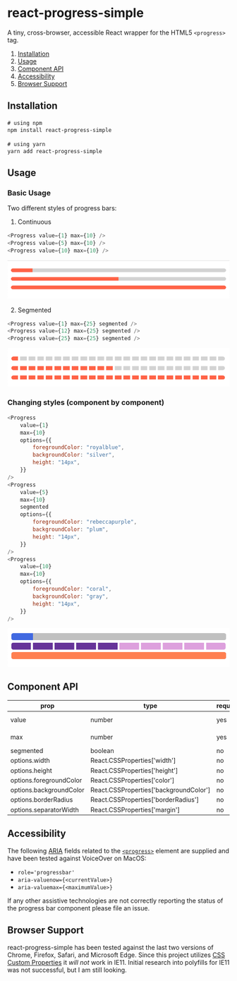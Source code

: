# react-progress-simple

A tiny, cross-browser, accessible React wrapper for the HTML5 `<progress>` tag.

1. [Installation](#Installation)
2. [Usage](#Usage)
3. [Component API](#Component-Api)
4. [Accessibility](#Accessibility)
5. [Browser Support](#Browser-Support)

## Installation

```
# using npm
npm install react-progress-simple

# using yarn
yarn add react-progress-simple
```

## Usage

### Basic Usage

Two different styles of progress bars:

1. Continuous

```js
<Progress value={1} max={10} />
<Progress value={5} max={10} />
<Progress value={10} max={10} />
```

![Image of continuous progress bars](/docs/continuous-example.png)

2. Segmented

```js
<Progress value={1} max={25} segmented />
<Progress value={12} max={25} segmented />
<Progress value={25} max={25} segmented />
```

![Image of segmented progress bars](/docs/segmented-example.png)

### Changing styles (component by component)

```js
<Progress
    value={1}
    max={10}
    options={{
        foregroundColor: "royalblue",
        backgroundColor: "silver",
        height: "14px",
    }}
/>
<Progress
    value={5}
    max={10}
    segmented
    options={{
        foregroundColor: "rebeccapurple",
        backgroundColor: "plum",
        height: "14px",
    }}
/>
<Progress
    value={10}
    max={10}
    options={{
        foregroundColor: "coral",
        backgroundColor: "gray",
        height: "14px",
    }}
/>
```

![Image of progress bars with different colors](/docs/component-color-change-example.png)

## Component API

| prop                    | type                                   | required | default   |
| ----------------------- | -------------------------------------- | -------- | --------- |
| value                   | number                                 | yes      | -------   |
| max                     | number                                 | yes      | -------   |
| segmented               | boolean                                | no       | false     |
| options.width           | React.CSSProperties['width']           | no       | 100%      |
| options.height          | React.CSSProperties['height']          | no       | 8px       |
| options.foregroundColor | React.CSSProperties['color']           | no       | tomato    |
| options.backgroundColor | React.CSSProperties['backgroundColor'] | no       | lightgray |
| options.borderRadius    | React.CSSProperties['borderRadius']    | no       | 4px       |
| options.separatorWidth  | React.CSSProperties['margin']          | no       | 4px       |

## Accessibility

The following [ARIA](https://developer.mozilla.org/en-US/docs/Web/Accessibility/ARIA/ARIA_Techniques/Using_the_progressbar_role) fields related to the [`<progress>`](https://developer.mozilla.org/en-US/docs/Web/HTML/Element/progress) element are supplied and have been tested against VoiceOver on MacOS:

- `role='progressbar'`
- `aria-valuenow={<currentValue>}`
- `aria-valuemax={<maximumValue>}`

If any other assistive technologies are not correctly reporting the status of the progress bar component please file an issue.

## Browser Support

react-progress-simple has been tested against the last two versions of Chrome, Firefox, Safari, and Microsoft Edge. Since this project utilizes [CSS Custom Properties](https://developer.mozilla.org/en-US/docs/Web/CSS/Using_CSS_custom_properties) it _will not_ work in IE11. Initial research into polyfills for IE11 was not successful, but I am still looking.
